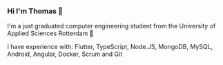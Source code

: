 ### Hi I'm Thomas 👋


I'm a just graduated computer engineering student from the University of Applied Sciences Rotterdam 🎉

I have experience with: Flutter, TypeScript, Node.JS, MongoDB, MySQL, Android, Angular, Docker, Scrum and Git

<!--
**thomasvt1/thomasvt1** is a ✨ _special_ ✨ repository because its `README.md` (this file) appears on your GitHub profile.

Here are some ideas to get you started:

- 🔭 I’m currently working on ...
- 🌱 I’m currently learning ...
- 👯 I’m looking to collaborate on ...
- 🤔 I’m looking for help with ...
- 💬 Ask me about ...
- 📫 How to reach me: ...
- 😄 Pronouns: ...
- ⚡ Fun fact: ...
-->
